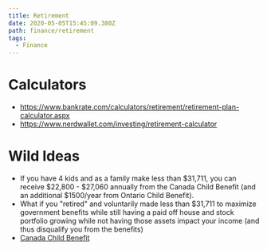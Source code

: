 ```yaml
---
title: Retirement
date: 2020-05-05T15:45:09.380Z
path: finance/retirement
tags:
  - Finance
---
```


# Calculators

- https://www.bankrate.com/calculators/retirement/retirement-plan-calculator.aspx
- https://www.nerdwallet.com/investing/retirement-calculator

# Wild Ideas

- If you have 4 kids and as a family make less than $31,711, you can receive $22,800 - $27,060 annually from the Canada Child Benefit (and an additional $1500/year from Ontario Child Benefit).
- What if you "retired" and voluntarily made less than $31,711 to maximize government benefits while still having a paid off house and stock portfolio growing while not having those assets impact your income (and thus disqualify you from the benefits)
- [Canada Child Benefit](https://www.canada.ca/en/revenue-agency/services/child-family-benefits/canada-child-benefit-overview/canada-child-benefit-we-calculate-your-ccb.html)
